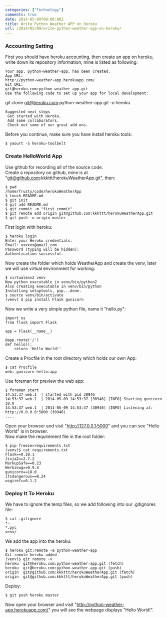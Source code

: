 ```yaml
---
categories: ["Technology"]
comments: true
date: 2014-05-09T00:00:00Z
title: Write Python Weather APP on Heroku
url: /2014/05/09/write-python-weather-app-on-heroku/
---
```


### Accounting Setting
First you should have heroku accounting, then create an app on heroku, write down its repository information, mine is listed as following:    

```
Your app, python-weather-app, has been created.    
App URL:    
http://python-weather-app.herokuapp.com/   
Git URL:    
git@heroku.com:python-weather-app.git      
Use the following code to set up your app for local development:    

```
git clone git@heroku.com:python-weather-app.git -o heroku

```
Suggested next steps    
 Get started with Heroku.   
 Add some collaborators.    
 Check out some of our great add-ons.

```
Before you continue, make sure you have install heroku tools:    

```
$ yaourt -S heroku-toolbelt

```
### Create HelloWorld App
Use github for recording all of the source code.  
Create a repository on github, mine is at "git@github.com:kkkttt/herokuWeatherApp.git", then:    

```
$ pwd
/home/Trusty/code/herokuWeatherApp
$ touch README.md
$ git init
$ git add README.md
$ git commit -m "first commit"
$ git remote add origin git@github.com:kkkttt/herokuWeatherApp.git
$ git push -u origin master

```
First login with heroku:    

```
$ heroku login
Enter your Heroku credentials.
Email: xxxxxx@gmail.com
Password (typing will be hidden): 
Authentication successful.

```
Now create the folder which holds WeatherApp and create the venv, later we will use virtual environment for working:    

```
$ virtualenv2 venv
New python executable in venv/bin/python2
Also creating executable in venv/bin/python
Installing setuptools, pip...done.
$ source venv/bin/activate
(venv) $ pip install Flask gunicorn

```
Now we write a very simple python file, name it "hello.py":    

```
import os
from flask import Flask

app = Flask(__name__)

@app.route('/')
def hello():
    return 'Hello World!'

```
Create a Procfile in the root directory which holds our own App:   

```
$ cat Procfile 
web: gunicorn hello:app

```
Use foreman for preview the web app:    

```
$ foreman start
14:53:37 web.1  | started with pid 30946
14:53:37 web.1  | 2014-05-09 14:53:37 [30946] [INFO] Starting gunicorn 18.0
14:53:37 web.1  | 2014-05-09 14:53:37 [30946] [INFO] Listening at: http://0.0.0.0:5000 (30946)
....

```
Open your browser and visit "http://127.0.0.1:5000" and you can see "Hello World" is in browser.    
Now make the requirement file in the root folder:    

```
$ pip freeze>requirements.txt
(venv)$ cat requirements.txt 
Flask==0.10.1
Jinja2==2.7.2
MarkupSafe==0.23
Werkzeug==0.9.4
gunicorn==18.0
itsdangerous==0.24
wsgiref==0.1.2

```
### Deploy It To Heroku
We have to ignore the temp files, so we add following into our .gitignores file: 

```
$ cat .gitignore
*~
*.pyc
venv/

```
We add the app into the heroku:   

```
$ heroku git:remote -a python-weather-app
Git remote heroku added
(venv)$ git remote -v
heroku	git@heroku.com:python-weather-app.git (fetch)
heroku	git@heroku.com:python-weather-app.git (push)
origin	git@github.com:kkkttt/herokuWeatherApp.git (fetch)
origin	git@github.com:kkkttt/herokuWeatherApp.git (push)

```
Deploy:    

```
$ git push heroku master

```
Now open your browser and visit "http://python-weather-app.herokuapp.com/" you will see the webpage displays "Hello World!". 
